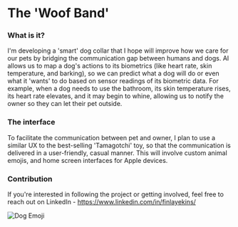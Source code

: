 # The 'Woof Band'

### What is it?
I'm developing a 'smart' dog collar that I hope will improve how we care for our pets by bridging the communication gap between humans and dogs. 
AI allows us to map a dog's actions to its biometrics (like heart rate, skin temperature, and barking), so we can predict what a dog
will do or even what it 'wants' to do based on sensor readings of its biometric data. For example, when a dog needs to use the bathroom, its skin
temperature rises, its heart rate elevates, and it may begin to whine, allowing us to notify the owner so they can let their pet outside. 

### The interface
To facilitate the communication between pet and owner, I plan to use a similar UX to the best-selling 'Tamagotchi' toy, so that the communication is 
delivered in a user-friendly, casual manner. This will involve custom animal emojis, and home screen interfaces for Apple devices.

### Contribution
If you're interested in following the project or getting involved, feel free to reach out on LinkedIn - https://www.linkedin.com/in/finlayekins/

![Dog Emoji](https://github.com/user-attachments/assets/deda6fc2-6832-4a30-ad3c-801b1002f200)

